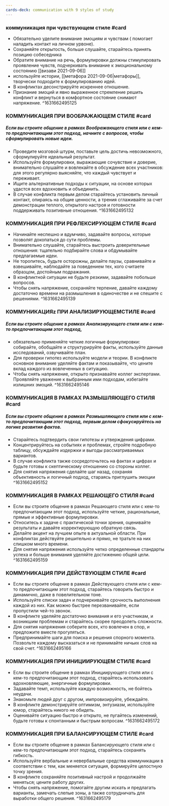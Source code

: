 ```yaml
---
cards-deck: communication with 9 styles of study
---
```



### коммуникация при чувствующем стиле #card
- Обязательно уделите внимание эмоциям и чувствам ( помогает наладить контакт на личном урвоне).
- Сохраняйте открытость, больше слушайте, старайтесь принять позицию собеседника
- Обратите внимание на речь, формулировки должны стимулировать проявление чувств, подчеркивать внимание к эмоциональному состоянию [[визави 2021-09-06]]
- используйте истории, [[метафора 2021-09-06|метафоры]], творчески подходите к формулированию идей.
- В конфликтах десонстрируйте искреннее отношение.
- Признание эмоций и явно выраженное стремление решить конфликт и вернуться в комфортное состояние снимают напряжение.
^1631662495125

### КОММУНИКАЦИЯ ПРИ ВООБРАЖАЮЩЕМ СТИЛЕ #card
##### Если вы строите общение в рамках Воображающего стиля или с кем-то предпочитающим этот подход, начните с вопросов, чтобы сформулировать новые идеи. 
- Проведите мозговой штурм, поставьте цель достичь невозможного, сформулируйте идеальный результат. 
- Используйте формулировки, выражающие сочувствие и доверие, внимательно слушайте и вовлекайте в обсуждение всех участников: для этого регулярно выясняйте, что каждый чувствует и переживает.
-  Ищите альтернативные подходы к ситуации, на основе которых удастся всех вдохновить и объединить.
-   В случае конфликта первым делом старайтесь установить личный контакт, опираясь на общие ценности, а трения сглаживайте за счет демонстрации теплого, открытого настроя и готовности поддерживать позитивные отношения.
^1631662495132

### КОММУНИКАЦИЯ ПРИ РЕФЛЕКСИРУЮЩЕМ СТИЛЕ  #card
- Начинайте неспешно и вдумчиво, задавайте вопросы, которые позволят докопаться до сути проблемы. 
- Внимательно слушайте, старайтесь выстроить доверительные отношения: тщательно подбирайте слова и обдумывайте предлагаемые идеи. 
- Не торопитесь, будьте осторожны, делайте паузы, сравнивайте и взвешивайте, наблюдайте за поведением тех, кого считаете образцом, достойным подражания. 
- В конфликтной ситуации не будьте резкими, задавайте побольше вопросов.
-  Чтобы снять напряжение, сохраняйте терпение, давайте каждому достаточно времени на размышления в одиночестве и не спешите с решениями.
^1631662495139

 
### КОММУНИКАЦИЯz ПРИ АНАЛИЗИРУЮЩЕМСТИЛЕ #card
 ##### Если вы строите общение в рамках Анализирующего стиля или с кем-то предпочитающим этот подход,
 - обязательно применяйте четкие логичные формулировки: собирайте, обобщайте и структурируйте факты, используйте данные исследований, озвучивайте план. 
 - Для проверки гипотез используйте модели и теории. В конфликте основное внимание уделяйте фактам и показывайте, что цените вклад каждого из вовлеченных в ситуацию. 
 - Чтобы снять напряжение, открыто признавайте коллег экспертами. Проявляйте уважение к выбранным ими подходам, избегайте излишних эмоций.
^1631662495146


### КОММУНИКАЦИЯ В РАМКАХ РАЗМЫШЛЯЮЩЕГО СТИЛЯ #card
##### Если вы строите общение в рамках Размышляющего стиля или с кем-то предпочитающим этот подход, первым делом сфокусируйтесь на логике развития фактов. 
- Старайтесь подтвердить свои гипотезы и утверждения цифрами. 
- Концентрируйтесь на событиях и проблемах, стройте подробную таблицу, обсуждайте издержки и выгоды рассматриваемых вариантов.
-  В случае конфликта также сосредоточьтесь на фактах и цифрах и будьте готовы к скептическому отношению со стороны коллег. 
-  Для снятия напряжения сделайте шаг назад, сохраняя объективность и логичный подход, стараясь приглушить эмоции
^1631662495152

### КОММУНИКАЦИЯ В РАМКАХ РЕШАЮЩЕГО СТИЛЯ #card
- Если вы строите общение в рамках Решающего стиля или с кем-то предпочитающим этот подход, используйте четкие, рациональные, прямые и эффективные формулировки.
-  Относитесь к задаче с практической точки зрения, оценивайте результаты и давайте корректирующую обратную связь. 
-  Делайте акцент на лучшем опыте в актуальной области. При конфликтах действуйте решительно и прямо, не тратьте на них слишком много времени. 
-  Для снятия напряжения используйте четко определенные стандарты успеха и больше внимания уделяйте достижению общей цели.
^1631662495159

### КОММУНИКАЦИЯ ПРИ ДЕЙСТВУЮЩЕМ СТИЛЕ #card
- Если вы строите общение в рамках Действующего стиля или с кем-то предпочитающим этот подход, старайтесь говорить быстро и динамично, даже в повелительном тоне. 
- Используйте списки задач и подчеркивайте срочность выполнения каждой из них. Как можно быстрее перезванивайте, если пропустили чей-то звонок. 
- В конфликте уделяйте достаточно внимания и его участникам, и возникшим проблемам и старайтесь скорее преодолеть сложности. 
- Для снятия напряжения соберите всех, кто вовлечен в спор, и предложите вместе прогуляться. 
- Предпринимайте шаги для  поиска и решения спорного момента. Позвольте каждому высказаться и не принимайте ничьих слов на свой счет.
^1631662495166

### КОММУНИКАЦИЯ ПРИ ИНИЦИИРУЮЩЕМ СТИЛЕ #card 
- Если вы строите общение в рамках Инициирующего стиля или с кем-то предпочитающим этот подход, старайтесь использовать вдохновляющие, энергичные формулировки. 
- Задавайте темп, используйте каждую возможность, не бойтесь неудачи. 
- Знакомьте людей друг с другом, импровизируйте, убеждайте. 
- В конфликте демонстрируйте оптимизм, энтузиазм, используйте юмор, старайтесь никого не обидеть. 
- Оценивайте ситуацию быстро и открыто, не пугайтесь изменений, будьте готовы к спонтанным и быстрым вопросам.
^1631662495172

### КОММУНИКАЦИЯ ПРИ БАЛАНСИРУЮЩЕМ СТИЛЕ #card
- Если вы строите общение в рамках Балансирующего стиля или с кем-то предпочитающим этот подход, старайтесь сохранять гибкость. 
- Используйте вербальные и невербальные средства коммуникации в соответствии с тем, как меняется ситуация, формируйте целостную точку зрения. 
- В конфликте сохраняйте позитивный настрой и продолжайте меняться; цените работу других. 
- Чтобы снять напряжение, помогайте другим искать и предлагать варианты, замечать слепые зоны, а также сотрудничать для выработки общего решения.
^1631662495179

